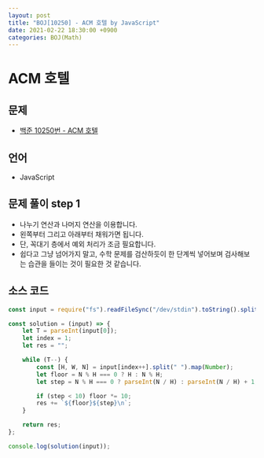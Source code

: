 ```yaml
---
layout: post
title: "BOJ[10250] - ACM 호텔 by JavaScript"
date: 2021-02-22 18:30:00 +0900
categories: BOJ(Math)
---
```


# ACM 호텔

## 문제

- [백준 10250번 - ACM 호텔](https://www.acmicpc.net/problem/10250)

## 언어

- JavaScript

## 문제 풀이 step 1

- 나누기 연산과 나머지 연산을 이용합니다.
- 왼쪽부터 그리고 아래부터 채워가면 됩니다.
- 단, 꼭대기 층에서 예외 처리가 조금 필요합니다.
- 쉽다고 그냥 넘어가지 말고, 수학 문제를 검산하듯이 한 단계씩 넣어보며 검사해보는 습관을 들이는 것이 필요한 것 같습니다.

## 소스 코드

```jsx
const input = require("fs").readFileSync("/dev/stdin").toString().split("\n");

const solution = (input) => {
	let T = parseInt(input[0]);
	let index = 1;
	let res = "";

	while (T--) {
		const [H, W, N] = input[index++].split(" ").map(Number);
		let floor = N % H === 0 ? H : N % H;
		let step = N % H === 0 ? parseInt(N / H) : parseInt(N / H) + 1;

		if (step < 10) floor *= 10;
		res += `${floor}${step}\n`;
	}

	return res;
};

console.log(solution(input));
```
